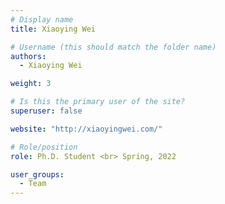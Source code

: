```yaml
---
# Display name
title: Xiaoying Wei

# Username (this should match the folder name)
authors:
  - Xiaoying Wei

weight: 3

# Is this the primary user of the site?
superuser: false

website: "http://xiaoyingwei.com/"

# Role/position
role: Ph.D. Student <br> Spring, 2022

user_groups:
  - Team
---
```

